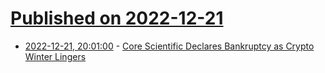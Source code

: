 # [Published on 2022-12-21](index.md)

* [2022-12-21, 20:01:00](https://slashdot.org/story/22/12/21/164242/core-scientific-declares-bankruptcy-as-crypto-winter-lingers?utm_source=rss1.0mainlinkanon&utm_medium=feed) - [Core Scientific Declares Bankruptcy as Crypto Winter Lingers](https://slashdot.org/story/22/12/21/164242/core-scientific-declares-bankruptcy-as-crypto-winter-lingers?utm_source=rss1.0mainlinkanon&utm_medium=feed)
